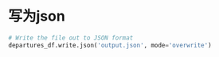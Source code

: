 # 写为json

```python
# Write the file out to JSON format
departures_df.write.json('output.json', mode='overwrite')
```